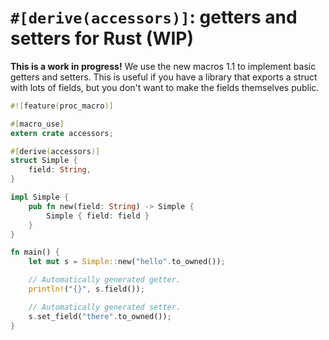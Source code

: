 # `#[derive(accessors)]`: getters and setters for Rust (WIP)

**This is a work in progress!** We use the new macros 1.1 to implement
basic getters and setters.  This is useful if you have a library that
exports a struct with lots of fields, but you don't want to make the fields
themselves public.

```rust
#![feature(proc_macro)]

#[macro_use]
extern crate accessors;

#[derive(accessors)]
struct Simple {
    field: String,
}

impl Simple {
    pub fn new(field: String) -> Simple {
        Simple { field: field }
    }
}

fn main() {
    let mut s = Simple::new("hello".to_owned());

    // Automatically generated getter.
    println!("{}", s.field());

    // Automatically generated setter.
    s.set_field("there".to_owned());
}
```
